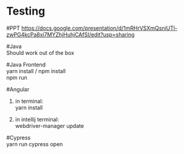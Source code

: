 # Testing

#PPT
https://docs.google.com/presentation/d/1mRHrVSXmQsniUTl-zwPG4kcPa8xi7MYZhjHuhjCAfSI/edit?usp=sharing <br>

#Java<br>
  Should work out of the box

#Java Frontend<br>
  yarn install / npm install<br>
  npm run

#Angular
1. in terminal:<br>
  yarn install

2. in intellij terminal:<br>
  webdriver-manager update


#Cypress<br>
  yarn run cypress open
  
